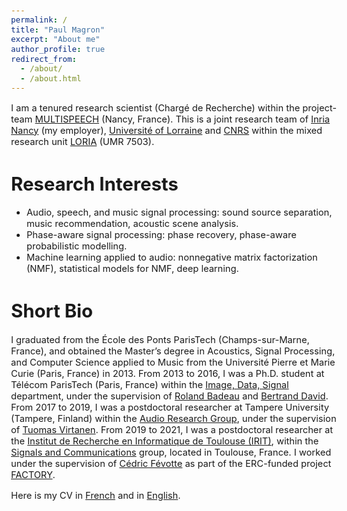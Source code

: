 ```yaml
---
permalink: /
title: "Paul Magron"
excerpt: "About me"
author_profile: true
redirect_from: 
  - /about/
  - /about.html
---
```


<style type="text/css">
  body{
  font-size: 11pt;
}
</style>

I am a tenured research scientist (Chargé de Recherche) within the project-team [MULTISPEECH](https://team.inria.fr/multispeech/) (Nancy, France). This is a joint research team of [Inria Nancy](https://www.inria.fr/fr/centre-inria-nancy-grand-est) (my employer), [Université of Lorraine](https://welcome.univ-lorraine.fr/en/) and [CNRS](http://www.cnrs.fr/) within the mixed research unit [LORIA](https://www.loria.fr/en/) (UMR 7503).

<!---  
M2 internships
======

[Deep latent feature factorization for unsupervised speech separation ](https://team.inria.fr/multispeech/deep-latent-feature-factorization-for-unsupervised-speech-separation/)

[Repairing audio signals using compact phase-aware models](https://team.inria.fr/multispeech/m2_internship_phase/) (filled)
-->

Research Interests
======

* Audio, speech, and music signal processing: sound source separation, music recommendation, acoustic scene analysis.
* Phase-aware signal processing: phase recovery, phase-aware probabilistic modelling.
* Machine learning applied to audio: nonnegative matrix factorization (NMF), statistical models for NMF, deep learning.

Short Bio
======

I graduated from the École des Ponts ParisTech (Champs-sur-Marne, France), and obtained the Master’s degree in Acoustics, Signal Processing, and Computer Science applied to Music from the Université Pierre et Marie Curie (Paris, France) in 2013.
From 2013 to 2016, I was a Ph.D. student at Télécom ParisTech (Paris, France) within the [Image, Data, Signal](http://www.ids.telecom-paristech.fr) department, under the supervision of [Roland Badeau](http://perso.telecom-paristech.fr/%7Erbadeau/) and [Bertrand David](http://perso.telecom-paristech.fr/%7Ebedavid/).
From 2017 to 2019, I was a postdoctoral researcher at Tampere University (Tampere, Finland) within the [Audio Research Group](http://arg.cs.tut.fi/), under the supervision of [Tuomas Virtanen](http://www.cs.tut.fi/%7Etuomasv/).
From 2019 to 2021, I was a postdoctoral researcher at the [Institut de Recherche en Informatique de Toulouse (IRIT)](https://www.irit.fr/), within the [Signals and Communications](http://sc.enseeiht.fr/) group, located in Toulouse, France. I worked under the supervision of [Cédric Févotte](https://www.irit.fr/%7ECedric.Fevotte/) as part of the ERC-funded project [FACTORY](http://projectfactory.irit.fr/).

Here is my CV in [French](/files/cv_fr.pdf) and in [English](/files/cv_en.pdf).
